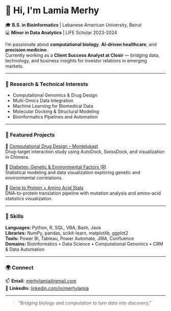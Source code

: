 # 👋 Hi, I'm Lamia Merhy  

🎓 **B.S. in Bioinformatics** | Lebanese American University, Beirut  
💻 **Minor in Data Analytics** | LIFE Scholar 2023-2024  

I’m passionate about **computational biology**, **AI-driven healthcare**, and **precision medicine**.  
Currently working as a **Client Success Analyst at Closir** — bridging data, technology, and business insights for investor relations in emerging markets.  

---

### 🧬 Research & Technical Interests
- Computational Genomics & Drug Design  
- Multi-Omics Data Integration  
- Machine Learning for Biomedical Data  
- Molecular Docking & Structural Modeling  
- Bioinformatics Pipelines and Automation  

---

### 🧠 Featured Projects
🔹 [Computational Drug Design – Montelukast](https://github.com/merhylamia/computational-drug-design-montelukast)  
Drug–target interaction study using AutoDock, SwissDock, and visualization in Chimera.

🔹 [Diabetes: Genetic & Environmental Factors (R)](https://github.com/merhylamia/diabetes-genetics-environment-r)  
Statistical modeling and data visualization exploring genetic and environmental correlations.

🔹 [Gene to Protein + Amino Acid Stats](https://github.com/merhylamia/gene-to-protein-aa-stats)  
DNA-to-protein translation pipeline with mutation analysis and amino-acid statistics visualization.

---

### 🧰 Skills
**Languages:** Python, R, SQL, VBA, Bash, Java  
**Libraries:** NumPy, pandas, scikit-learn, matplotlib, ggplot2  
**Tools:** Power BI, Tableau, Power Automate, JIRA, Confluence  
**Domains:** Bioinformatics • Data Science • Computational Genomics • CRM & Data Automation  

---

### 🌍 Connect
📫 **Email:** [merhylamia@gmail.com](mailto:merhylamia@gmail.com)  
🔗 **LinkedIn:** [linkedin.com/in/merhylamia](https://linkedin.com/in/merhylamia)

---

> *“Bridging biology and computation to turn data into discovery.”*
